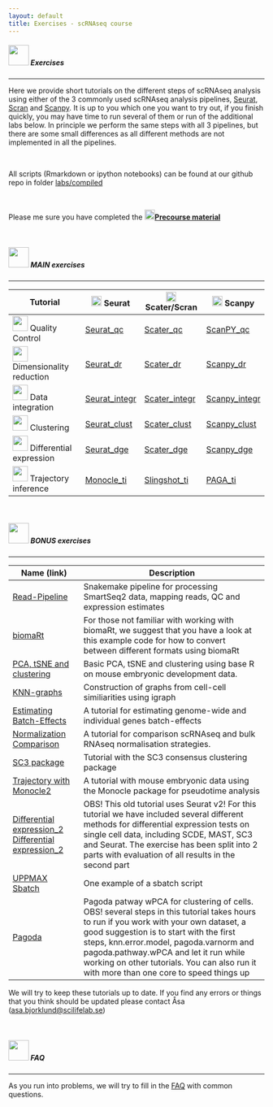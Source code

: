 ```yaml
---
layout: default
title: Exercises - scRNAseq course
---
```


##### <img border="0" src="https://www.svgrepo.com/show/6672/exercise.svg" width="40" height="40"> Exercises
***

Here we provide short tutorials on the different steps of scRNAseq analysis using either of the 3 commonly used scRNAseq analysis pipelines, [Seurat](https://satijalab.org/seurat/), [Scran](https://bioconductor.org/packages/release/bioc/html/scran.html) and [Scanpy](https://scanpy.readthedocs.io/en/stable/). It is up to you which one you want to try out, if you finish quickly, you may have time to run several of them or run of the additional labs below. In principle we perform the same steps with all 3 pipelines, but there are some small differences as all different methods are not implemented in all the pipelines.

<br/>

All scripts (Rmarkdown or ipython notebooks) can be found at our github repo in folder [labs/compiled](https://github.com/NBISweden/workshop-scRNAseq/tree/master/labs/compiled)

<br/>

Please me sure you have completed the [<img border="0" src="https://www.svgrepo.com/show/19652/maths-class-materials-cross-of-a-pencil-and-a-ruler.svg" width="20" height="20">**Precourse material**](precourse.md)

<br/>

##### <img border="0" src="https://www.svgrepo.com/show/6672/exercise.svg" width="40" height="40"> MAIN exercises
***



| Tutorial | <img border="0" src="https://upload.wikimedia.org/wikipedia/commons/thumb/1/1b/R_logo.svg/1448px-R_logo.svg.png" width="20" height="20"> Seurat | <img border="0" src="https://upload.wikimedia.org/wikipedia/commons/thumb/1/1b/R_logo.svg/1448px-R_logo.svg.png" width="20" height="20"> Scater/Scran | <img border="0" src="https://upload.wikimedia.org/wikipedia/commons/thumb/c/c3/Python-logo-notext.svg/1024px-Python-logo-notext.svg.png" width="20" height="20"> Scanpy |
| -------- | ---------- | ---------------- | --------------- |
| <img border="0" src="https://cdn0.iconfinder.com/data/icons/business-and-finance-4-5/68/188-512.png" width="30" height="30"> Quality Control | [Seurat_qc](labs/compiled/seurat/seurat_01_qc.md) | [Scater_qc](labs/compiled/scater/scater_01_qc.md) | [ScanPY_qc](labs/scanpy/scanpy_01_qc.html) |
| <img border="0" src="https://static.thenounproject.com/png/1551503-200.png" width="30" height="30"> Dimensionality reduction | [Seurat_dr](labs/compiled/seurat/seurat_02_dim_reduction.md) | [Scater_dr](labs/compiled/scater/scater_02_dim_reduction.md) | [Scanpy_dr](labs/scanpy/scanpy_02_dim_reduction.html) |
| <img border="0" src="http://s16574.pcdn.co/wp-content/uploads/2018/05/cluster-icon.png" width="30" height="30"> Data integration | [Seurat_integr](labs/compiled/seurat/seurat_03_integration.md) | [Scater_integr](labs/compiled/scater/scater_03_integration.md) | [Scanpy_integr](labs/scanpy/scanpy_03_integration.html) |
| <img border="0" src="https://cdn0.iconfinder.com/data/icons/network-analysis-7/64/cluster-positive-negative-group-collection-512.png" width="30" height="30"> Clustering | [Seurat_clust](labs/compiled/seurat/seurat_04_clustering.html) | [Scater_clust](labs/compiled/scater/scater_04_clustering.html) | [Scanpy_clust](labs/scanpy/scanpy_04_clustering.html) |
| <img border="0" src="https://static.thenounproject.com/png/1517975-200.png" width="30" height="30"> Differential expression | [Seurat_dge](labs/compiled/seurat/seurat_05_dge.html) | [Scater_dge](labs/compiled/scater/lab_scran.html) | [Scanpy_dge](labs/scanpy/scanpy_05_dge.html) |
| <img border="0" src="https://cdn2.vectorstock.com/i/1000x1000/49/51/route-location-icon-vector-16394951.jpg" width="30" height="30"> Trajectory inference | [Monocle_ti](labs/compiled/monocle/monocle.html) | [Slingshot_ti](labs/compiled/slingshot/slingshot.html) | [PAGA_ti](labs/paga/paga.ipynb) |

<br/>

##### <img border="0" src="https://www.svgrepo.com/show/759/exercise.svg" width="40" height="40"> BONUS exercises
***

| Name (link) | Description |
| ----------- | ----------- |
| [Read-Pipeline](oldlabs/Pipeline_exercise) | Snakemake pipeline for processing SmartSeq2 data, mapping reads, QC and expression estimates|
| [biomaRt](oldlabs/biomart) | For those not familiar with working with biomaRt, we suggest that you have a look at this example code for how to convert between different formats using biomaRt|
| [PCA, tSNE and clustering](oldlabs/PCA_and_clustering) | Basic PCA, tSNE and clustering using base R on mouse embryonic development data. |
| [KNN-graphs](oldlabs/igraph) | Construction of graphs from cell-cell similiarities using igraph|
| [Estimating Batch-Effects](https://bitbucket.org/scilifelab-lts/scrnaseq-labs/src/a228442debe7f8eff28cfdba875349025db9b7a3/batch_analysis.md?fileviewer=file-view-default) | A tutorial for estimating genome-wide and individual genes batch-effects |
| [Normalization Comparison](oldlabs/norm_analysis_v2) | A tutorial for comparison scRNAseq and bulk RNAseq normalisation strategies. | [Tutorial for Normalisation](labs/norm_analysis_v2)  |
| [SC3 package](oldlabs/sc3_R35) | Tutorial with the SC3 consensus clustering package |
| [Trajectory with Monocle2](oldlabs/monocle_analysis) | A tutorial with mouse embryonic data using the Monocle package for pseudotime analysis |
| [Differential expression_2](oldlabs/Differential_gene_expression) [Differential expression_2](labs/Differential_gene_expression) | OBS! This old tutorial uses Seurat v2! For this tutorial we have included several different methods for differential expression tests on single cell data, including SCDE, MAST, SC3 and Seurat. The exercise has been split into 2 parts with evaluation of all results in the second part |
| [UPPMAX Sbatch](oldlabs/sbatchScript) | One example of a sbatch script |
| [Pagoda](oldlabs/pagoda_ilc) | Pagoda patway wPCA for clustering of cells. OBS! several steps in this tutorial takes hours to run if you work with your own dataset, a good suggestion is to start with the first steps, knn.error.model, pagoda.varnorm and pagoda.pathway.wPCA and let it run while working on other tutorials. You can also run it with more than one core to speed things up |


We will try to keep these tutorials up to date. If you find any errors or things that you think should be updated please contact Åsa (asa.bjorklund@scilifelab.se)


<br/>

##### <img border="0" src="https://www.svgrepo.com/show/83019/faq-button.svg" width="40" height="40"> FAQ
***

As you run into problems, we will try to fill in the [FAQ](labs/FAQ) with common questions.

<br/>
